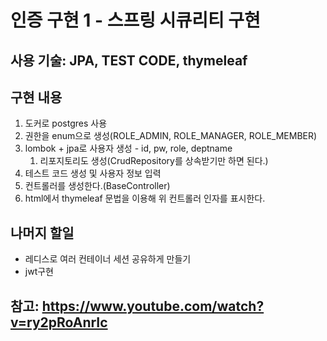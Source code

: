# 인증 구현 1 - 스프링 시큐리티 구현
## 사용 기술: JPA, TEST CODE, thymeleaf
## 구현 내용
1. 도커로 postgres 사용
2. 권한을 enum으로 생성(ROLE_ADMIN, ROLE_MANAGER, ROLE_MEMBER)
2. lombok + jpa로 사용자 생성 - id, pw, role, deptname
   1. 리포지토리도 생성(CrudRepository를 상속받기만 하면 된다.)
3. 테스트 코드 생성 및 사용자 정보 입력
4. 컨트롤러를 생성한다.(BaseController)
5. html에서 thymeleaf 문법을 이용해 위 컨트롤러 인자를 표시한다.
## 나머지 할일
- 레디스로 여러 컨테이너 세션 공유하게 만들기
- jwt구현
## 참고: https://www.youtube.com/watch?v=ry2pRoAnrIc